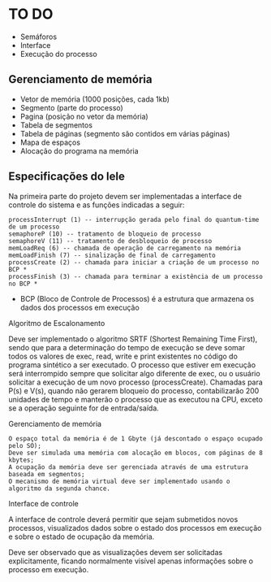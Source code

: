 # TO DO

- Semáforos
- Interface
- Execução do processo 
## Gerenciamento de memória
  - Vetor de memória (1000 posições, cada 1kb)
  - Segmento (parte do processo)
  - Pagina (posição no vetor da memória)
  - Tabela de segmentos
  - Tabela de páginas (segmento são contidos em várias páginas)
  - Mapa de espaços
  - Alocação do programa na memória

## Especificações do lele

Na primeira parte do projeto devem ser implementadas a interface de controle do sistema e as funções indicadas a seguir:

    processInterrupt (1) -- interrupção gerada pelo final do quantum-time de um processo
    semaphoreP (10) -- tratamento de bloqueio de processo
    semaphoreV (11) -- tratamento de desbloqueio de processo
    memLoadReq (6) -- chamada de operação de carregamento na memória
    memLoadFinish (7) -- sinalização de final de carregamento
    processCreate (2) -- chamada para iniciar a criação de um processo no BCP *
    processFinish (3) -- chamada para terminar a existência de um processo no BCP * 

* BCP (Bloco de Controle de Processos) é a estrutura que armazena os dados dos processos em execução 
 
Algoritmo de Escalonamento

Deve ser implementado o algoritmo SRTF (Shortest Remaining Time First), sendo que para a determinação do tempo de execução se deve somar todos os valores de exec, read, write e print existentes no código do programa sintético a ser executado.
O processo que estiver em execução será interrompido sempre que solicitar algo diferente de exec, ou o usuário solicitar a execução de um novo processo (processCreate).
Chamadas para P(s) e V(s), quando não gerarem bloqueio do processo, contabilizarão 200 unidades de tempo e manterão o processo que as executou na CPU, exceto se a operação seguinte for de entrada/saída.
 
Gerenciamento de memória

    O espaço total da memória é de 1 Gbyte (já descontado o espaço ocupado pelo SO);
    Deve ser simulada uma memória com alocação em blocos, com páginas de 8 kbytes;
    A ocupação da memória deve ser gerenciada através de uma estrutura baseada em segmentos;
    O mecanismo de memória virtual deve ser implementado usando o algoritmo da segunda chance. 

 
Interface de controle

A interface de controle deverá permitir que sejam submetidos novos processos, visualizados dados sobre o estado dos processos em execução e sobre o estado de ocupação da memória.
 
Deve ser observado que as visualizações devem ser solicitadas explicitamente, ficando normalmente visível apenas informações sobre o processo em execução. 

